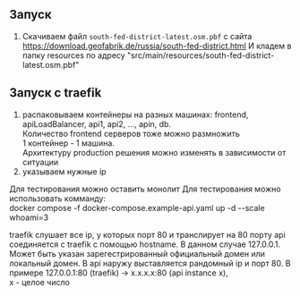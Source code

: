 ## Запуск
1) Скачиваем файл `south-fed-district-latest.osm.pbf` с сайта https://download.geofabrik.de/russia/south-fed-district.html
   И кладем в папку resources по адресу "src/main/resources/south-fed-district-latest.osm.pbf"
## Запуск с traefik
1) распаковываем контейнеры на разных машинах: frontend, apiLoadBalancer, api1, api2, ..., apin, db.  
    Количество frontend серверов тоже можно размножить  
    1 контейнер - 1 машина.  
    Архитектуру production решения можно изменять в зависимости от ситуации 
2) указываем нужные ip

Для тестирования можно оставить монолит
Для тестирования можно использовать комманду:  
   docker compose -f docker-compose.example-api.yaml up -d --scale whoami=3 

traefik слушает все ip, у которых порт 80 и транслирует на 80 порту
api соединяется с traefik с помощью hostname. В данном случае 127.0.0.1. 
Может быть указан зарегестрированный официальный домен или локальный домен.
В api наружу выставляется рандомный ip и порт 80.
В примере 127.0.0.1:80 (traefik) -> x.x.x.x:80 (api instance x),  
x - целое число